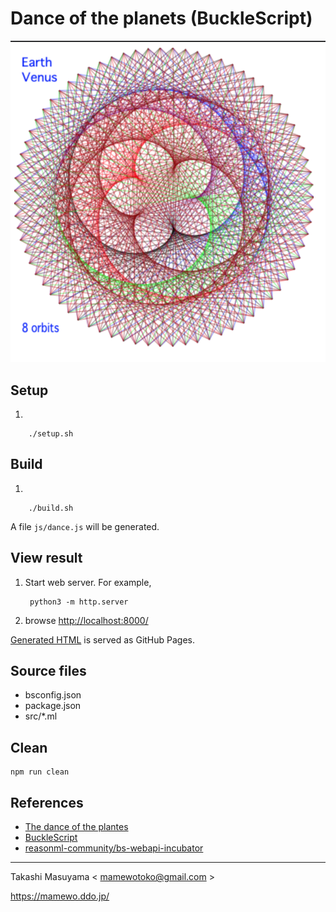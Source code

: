 # Dance of the planets (BuckleScript)

![earth venus](img/earth_venus.png)

## Setup

1.

        ./setup.sh

## Build
1.

        ./build.sh

   A file `js/dance.js` will be generated.

## View result
1. Start web server. For example,

        python3 -m http.server

2. browse <http://localhost:8000/>

[Generated HTML](https://mamewotoko.github.io/dance_of_the_planets/) is served as GitHub Pages.

## Source files

* bsconfig.json
* package.json
* src/*.ml

## Clean

```
npm run clean
```

## References
* [The dance of the plantes](https://web.archive.org/web/20140122124421/http:/ensign.editme.com/t43dances)
* [BuckleScript](https://bucklescript.github.io/)
* [reasonml-community/bs-webapi-incubator](https://github.com/reasonml-community/bs-webapi-incubator)

----
Takashi Masuyama < mamewotoko@gmail.com >

https://mamewo.ddo.jp/
